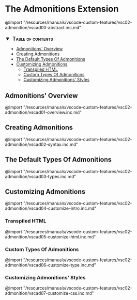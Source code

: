 
# The Admonitions Extension

@import "/resources/manuals/vscode-custom-features/vsc02-admonition/vscad00-abstract.inc.md"

<!-- @import "[TOC]" {cmd="toc" depthFrom=2 depthTo=6 orderedList=false} -->
<details open style="margin: 14pt 0pt 24pt 10pt">
<summary style="margin-left: -8pt; font-weight: bold; font-size: larger; font-variant: small-caps">
<span style="margin-left: 3pt">Table of contents<span></summary>

<!-- code_chunk_output -->

- [Admonitions' Overview](#admonitions-overview)
- [Creating Admonitions](#creating-admonitions)
- [The Default Types Of Admonitions](#the-default-types-of-admonitions)
- [Customizing Admonitions](#customizing-admonitions)
  - [Transpiled HTML](#transpiled-html)
  - [Custom Types Of Admonitions](#custom-types-of-admonitions)
  - [Customizing Admonitions' Styles](#customizing-admonitions-styles)

<!-- /code_chunk_output -->

</details>

## Admonitions' Overview

@import "/resources/manuals/vscode-custom-features/vsc02-admonition/vscad01-overview.inc.md"

## Creating Admonitions

@import "/resources/manuals/vscode-custom-features/vsc02-admonition/vscad02-syntax.inc.md"

## The Default Types Of Admonitions

@import "/resources/manuals/vscode-custom-features/vsc02-admonition/vscad03-types.inc.md"

## Customizing Admonitions

@import "/resources/manuals/vscode-custom-features/vsc02-admonition/vscad04-customize-intro.inc.md"

### Transpiled HTML

@import "/resources/manuals/vscode-custom-features/vsc02-admonition/vscad05-customize-html.inc.md"

### Custom Types Of Admonitions

@import "/resources/manuals/vscode-custom-features/vsc02-admonition/vscad06-customize-type.inc.md"

### Customizing Admonitions' Styles

@import "/resources/manuals/vscode-custom-features/vsc02-admonition/vscad07-customize-css.inc.md"
